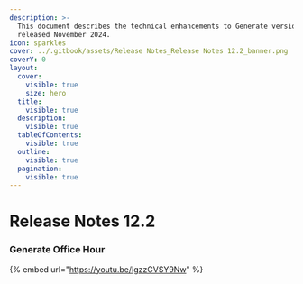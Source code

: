 ```yaml
---
description: >-
  This document describes the technical enhancements to Generate version 12.2
  released November 2024.
icon: sparkles
cover: ../.gitbook/assets/Release Notes_Release Notes 12.2_banner.png
coverY: 0
layout:
  cover:
    visible: true
    size: hero
  title:
    visible: true
  description:
    visible: true
  tableOfContents:
    visible: true
  outline:
    visible: true
  pagination:
    visible: true
---
```


# Release Notes 12.2

### Generate Office Hour

{% embed url="https://youtu.be/IgzzCVSY9Nw" %}

